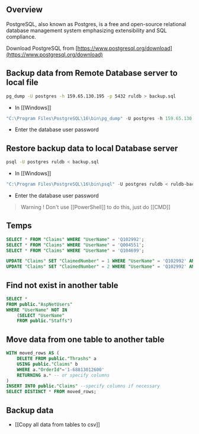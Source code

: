 ## Overview

PostgreSQL, also known as Postgres, is a free and open-source relational database management system emphasizing extensibility and SQL compliance.

Download PostgreSQL from [https://www.postgresql.org/download](https://www.postgresql.org/download)

## Backup data from Remote Database server to local file

```bash
pg_dump -U postgres -h 159.65.130.195 -p 5432 ruldb > backup.sql
```

- In [[Windows]]

```powershell
"C:\Program Files\PostgreSQL\16\bin\pg_dump" -U postgres -h 159.65.130.195 -p 5432 ruldb > ruldb-backup-2023-09-04.sql
```

- Enter the database user password
## Restore backup data to local Database server

```bash
psql -U postgres ruldb < backup.sql
```

- In [[Windows]]

```powershell
"C:\Program Files\PostgreSQL\16\bin\psql" -U postgres ruldb < ruldb-backup-2023-09-04.sql
```

- Enter the database user password

> Warning ! Don't use [[PowerShell]] to do this, just do [[CMD]]

## Temps

```sql
SELECT * FROM "Claims" WHERE "UserName" = 'Q102992';
SELECT * FROM "Claims" WHERE "UserName" = 'Q004551';
SELECT * FROM "Claims" WHERE "UserName" = 'Q104699';

UPDATE "Claims" SET "ClaimedNumber" = 1 WHERE "UserName" = 'Q102992' AND "RulpaymentStatus" = 'Paid' AND "ClaimedDate" = '2023-04-18'
UPDATE "Claims" SET "ClaimedNumber" = 2 WHERE "UserName" = 'Q102992' AND "RulpaymentStatus" = 'Paid' AND "ClaimedDate" = '2023-05-01'
```

## Find not exist in another table

```sql
SELECT * 
FROM public."AspNetUsers"
WHERE "UserName" NOT IN
	(SELECT "UserName" 
	FROM public."Staffs")
```

## Move data from one table to another table

```sql
WITH moved_rows AS (  
    DELETE FROM public."Thrashs" a  
    USING public."Claims" b  
    WHERE a."OrderId"='1-68813012600'  
    RETURNING a.* -- or specify columns  
)  
INSERT INTO public."Claims" --specify columns if necessary  
SELECT DISTINCT * FROM moved_rows;
```

## Backup data

- [[Copy all data from tables to csv]]

